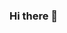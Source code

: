 ### Hi there 👋

<!--
**IkshulDureja/IkshulDureja** is a ✨ _special_ ✨ repository because its `README.md` (this file) appears on your GitHub profile.

Here are some ideas to get you started:

- 🔭 I’m currently working on Web Development
- 🌱 I’m currently learning Competitive Programming
- 👯 I’m looking to collaborate on Web Development using React and Firebase
- 🤔 I’m looking for help with Machine Learning
- 💬 Ask me about Literally anything!
- 📫 How to reach me: Contact me on LinkedIn https://www.linkedin.com/in/ikshul-dureja-4a3189191/
- 😄 Pronouns: He/Him
- ⚡ Fact: Make it all worth it!
-->

